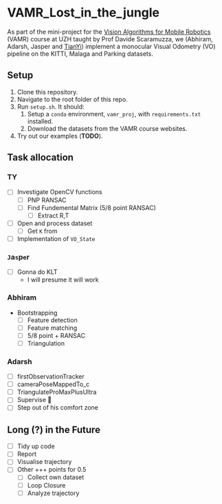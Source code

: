 # VAMR_Lost_in_the_jungle
As part of the mini-project for the [Vision Algorithms for Mobile Robotics](https://rpg.ifi.uzh.ch/teaching.html) (VAMR) course at UZH taught by Prof Davide Scaramuzza, we (Abhiram, Adarsh, Jasper and [TianYi](https://github.com/tianyilim)) implement a monocular Visual Odometry (VO) pipeline on the KITTI, Malaga and Parking datasets.

## Setup
1. Clone this repository.
2. Navigate to the root folder of this repo.
3. Run `setup.sh`. It should:
   1. Setup a `conda` environment, `vamr_proj`, with `requirements.txt` installed.
   2. Download the datasets from the VAMR course websites.
4. Try out our examples (**TODO**).

## Task allocation
### TY
- [ ] Investigate OpenCV functions
  - [ ] PNP RANSAC
  - [ ] Find Fundemental Matrix (5/8 point RANSAC)
    - [ ] Extract R,T
- [ ] Open and process dataset
  - [ ] Get `K` from 
- [ ] Implementation of `VO_State`

### `J`a`s`p`e`r
- [ ] Gonna do KLT
    - I will presume it will work

### Abhiram
- Bootstrapping
    - [ ] Feature detection
    - [ ] Feature matching
    - [ ] 5/8 point + RANSAC
    - [ ] Triangulation

### Adarsh
- [ ] firstObservationTracker
- [ ] cameraPoseMappedTo_c
- [ ] TriangulateProMaxPlusUltra
- [ ] Supervise 👀
- [ ] Step out of his comfort zone

## Long (?) in the Future
- [ ] Tidy up code
- [ ] Report
- [ ] Visualise trajectory
- [ ] Other +++ points for 0.5
  - [ ] Collect own dataset
  - [ ] Loop Closure
  - [ ] Analyze trajectory
